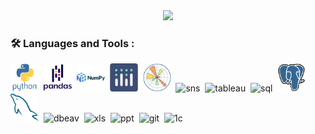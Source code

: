 <div id="header" align="center">
  <img src="https://media.giphy.com/media/3oKIPEqDGUULpEU0aQ/giphy.gif?cid=790b7611bem7etrib2lry0jzrjppqhcfz6h2hotqtmlw9u0p&ep=v1_gifs_search&rid=giphy.gif&ct=g" width="200"/>
</div>

### :hammer_and_wrench: Languages and Tools :
<div>
  <img src="https://raw.githubusercontent.com/devicons/devicon/ca28c779441053191ff11710fe24a9e6c23690d6/icons/python/python-original-wordmark.svg" title="Python" alt="Python" width="45" height="45"/>&nbsp;
  <img src="https://raw.githubusercontent.com/devicons/devicon/ca28c779441053191ff11710fe24a9e6c23690d6/icons/pandas/pandas-original-wordmark.svg" title="Pandas" alt="Pandas" width="45" height="45"/>&nbsp;
  <img src="https://raw.githubusercontent.com/devicons/devicon/ca28c779441053191ff11710fe24a9e6c23690d6/icons/numpy/numpy-original-wordmark.svg" title="NumPy" alt="NumPy" width="45" height="45"/>&nbsp;
  <img src="https://raw.githubusercontent.com/devicons/devicon/ca28c779441053191ff11710fe24a9e6c23690d6/icons/plotly/plotly-original.svg" title="mysql" alt="mysql" width="45" height="45"/>&nbsp;
  <img src="https://raw.githubusercontent.com/devicons/devicon/ca28c779441053191ff11710fe24a9e6c23690d6/icons/matplotlib/matplotlib-original.svg" title="plt" alt="plt" width="45" height="45"/>&nbsp;
  <img src="https://seaborn.pydata.org/_images/logo-tall-lightbg.svg" title="sns" alt="sns" width="45" height="45"/>&nbsp;
  <img src="https://img.icons8.com/?size=100&id=9Kvi1p1F0tUo&format=png&color=000000" title="tableau" alt="tableau" width="45" height="45"/>&nbsp;
  <img src="https://e7.pngegg.com/pngimages/756/673/png-clipart-database-management-system-computer-icons-microsoft-sql-server-corresponding-miscellaneous-angle.png" title="sql" alt="sql" width="45" height="45"/>&nbsp;
  <img src="https://raw.githubusercontent.com/devicons/devicon/ca28c779441053191ff11710fe24a9e6c23690d6/icons/postgresql/postgresql-original.svg" title="postgresql" alt="postgresql" width="45" height="45"/>&nbsp;
  <img src="https://raw.githubusercontent.com/devicons/devicon/ca28c779441053191ff11710fe24a9e6c23690d6/icons/mysql/mysql-original.svg" title="mysql" alt="mysql" width="45" height="45"/>&nbsp;
  <img src="https://img.icons8.com/?size=100&id=OkBCty7GwbXX&format=png&color=000000" title="dbeav" alt="dbeav" width="45" height="45"/>&nbsp;
  <img src="https://img.icons8.com/?size=100&id=BEMhRoRy403e&format=png&color=000000" title="xls" alt="xls" width="45" height="45"/>&nbsp;
  <img src="https://img.icons8.com/?size=100&id=ifP93G7BXUhU&format=png&color=000000" title="ppt" alt="ppt" width="45" height="45"/>&nbsp;
  <img src="https://img.icons8.com/?size=100&id=38388&format=png&color=000000" title="git" alt="git" width="45" height="45"/>&nbsp;
  <img src="https://img.icons8.com/?size=100&id=uvqblhgSBjZy&format=png&color=000000" title="1c" alt="1c" width="45" height="45"/>&nbsp
</div>
